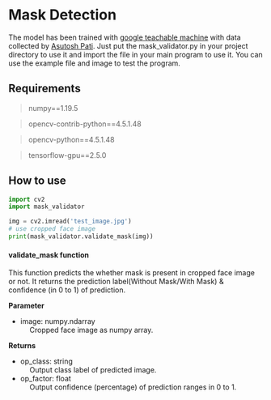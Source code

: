 # Mask Detection


The model has been trained with [google teachable machine](https://teachablemachine.withgoogle.com/train/image) with 
data collected by [Asutosh Pati](https://in.linkedin.com/in/asutoshpati).
Just put the mask_validator.py in your project directory to use it and import the file in your main program to use it. 
You can use the example file and image to test the program. 

## Requirements

> numpy==1.19.5

> opencv-contrib-python==4.5.1.48

> opencv-python==4.5.1.48

>tensorflow-gpu==2.5.0

## How to use
```python
import cv2
import mask_validator

img = cv2.imread('test_image.jpg')
# use cropped face image
print(mask_validator.validate_mask(img))
```

#### validate_mask function
This function predicts the whether mask is present in cropped face image or not. It
returns the prediction label(Without Mask/With Mask) & confidence (in 0 to 1) of prediction.

**Parameter**
* image: numpy.ndarray  
  &emsp; Cropped face image as numpy array.  

**Returns**
* op_class: string  
  &emsp; Output class label of predicted image.
* op_factor: float  
  &emsp; Output confidence (percentage) of prediction ranges in 0 to 1.
  
